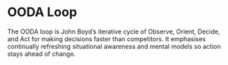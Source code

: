 # OODA Loop

The OODA loop is John Boyd’s iterative cycle of Observe, Orient, Decide, and Act for making decisions faster than competitors. It emphasises continually refreshing situational awareness and mental models so action stays ahead of change.
